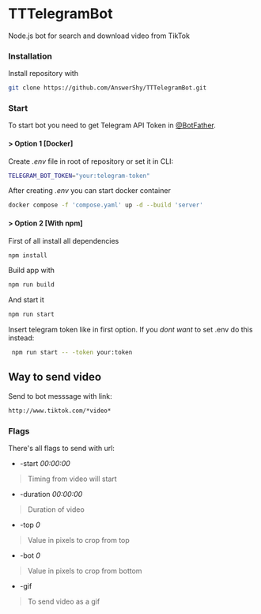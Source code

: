 
# TTTelegramBot

Node.js bot for search and download video from TikTok


### Installation

Install repository with

```bash
git clone https://github.com/AnswerShy/TTTelegramBot.git
```

### Start

To start bot you need to get Telegram API Token in [@BotFather](https://t.me/BotFather). 


#### > Option 1 [Docker]

Create *.env* file in root of repository or set it in CLI:
```bash
TELEGRAM_BOT_TOKEN="your:telegram-token"
```
After creating *.env* you can start docker container
```bash
docker compose -f 'compose.yaml' up -d --build 'server'
```

#### > Option 2 [With npm]


First of all install all dependencies
```bash
npm install
```
Build app with
```bash
npm run build
```
And start it
```bash
npm run start
```

Insert telegram token like in first option. If you *dont want* to set .env do this instead: 
```bash
 npm run start -- -token your:token 
```

## Way to send video


Send to bot messsage with link:
```bash
http://www.tiktok.com/*video*
```
### Flags
There's all flags to send with url:

+ -start *00:00:00*
> Timing from video will start 

+ -duration *00:00:00* 
> Duration of video 

+ -top *0* 
> Value in pixels to crop from top 

+ -bot *0* 
> Value in pixels to crop from bottom 

+ -gif 
> To send video as a gif 
